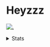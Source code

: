 # Heyzzz  

[![.](https://skillicons.dev/icons?i=js,ts,nextjs,nestjs,mongodb)](https://skillicons.dev)  

<details>
<summary>Stats</summary
<!--START_SECTION:waka-->

```txt
TypeScript    18 hrs 15 mins  ██████████████████████▓░░   90.08 %
CSS           1 hr 1 min      █▒░░░░░░░░░░░░░░░░░░░░░░░   05.05 %
JSON          45 mins         █░░░░░░░░░░░░░░░░░░░░░░░░   03.74 %
JavaScript    5 mins          ░░░░░░░░░░░░░░░░░░░░░░░░░   00.48 %
Image (svg)   3 mins          ░░░░░░░░░░░░░░░░░░░░░░░░░   00.32 %
```

<!--END_SECTION:waka-->
</details>
